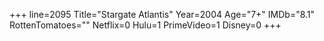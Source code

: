 +++
line=2095
Title="Stargate Atlantis"
Year=2004
Age="7+"
IMDb="8.1"
RottenTomatoes=""
Netflix=0
Hulu=1
PrimeVideo=1
Disney=0
+++

